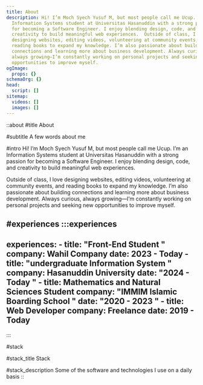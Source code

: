 ```yaml
---
title: About
description: Hi! I’m Moch Syech Yusuf M, but most people call me Ucup. I’m an
  Information Systems student at Universitas Hasanuddin with a strong passion
  for becoming a Software Engineer. I enjoy blending design, code, and
  creativity to build meaningful web experiences.  Outside of class, I love
  designing websites, editing videos, volunteering at community events, and
  reading books to expand my knowledge. I’m also passionate about building
  connections and learning more about business development. Always curious,
  always growing—I’m constantly working on personal projects and seeking new
  opportunities to improve myself.
ogImage:
  props: {}
schemaOrg: {}
head:
  script: []
sitemap:
  videos: []
  images: []
---
```


::about
#title
About

#subtitle
A few words about me

#intro
Hi! I’m Moch Syech Yusuf M, but most people call me Ucup. I’m an Information Systems student at Universitas Hasanuddin with a strong passion for becoming a Software Engineer. I enjoy blending design, code, and creativity to build meaningful web experiences.

Outside of class, I love designing websites, editing videos, volunteering at community events, and reading books to expand my knowledge. I’m also passionate about building connections and learning more about business development. Always curious, always growing—I’m constantly working on personal projects and seeking new opportunities to improve myself.

#experiences
  :::experiences
  ---
  experiences:
    - title: "Front-End Student "
      company: Wahil Company
      date: 2023 - Today
    - title: "undergraduate Information System "
      company: Hasanuddin University
      date: "2024 - Today "
    - title: Mathematics and Natural Sciences Student
      company: "IMMIM Islamic Boarding School "
      date: "2020 - 2023 "
    - title: Web Developer
      company: Freelance
      date: 2019 - Today
  ---
  :::

#stack

#stack_title
Stack

#stack_description
Some of the software and technologies I use on a daily basis
::

